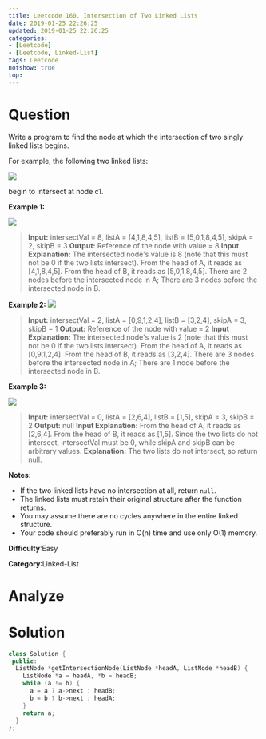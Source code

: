 ```yaml
---
title: Leetcode 160. Intersection of Two Linked Lists
date: 2019-01-25 22:26:25
updated: 2019-01-25 22:26:25
categories: 
- [Leetcode]
- [Leetcode, Linked-List]
tags: Leetcode
notshow: true
top:
---
```


# Question

Write a program to find the node at which the intersection of two singly linked lists begins.

For example, the following two linked lists:

[![](https://assets.leetcode.com/uploads/2018/12/13/160_statement.png)](https://assets.leetcode.com/uploads/2018/12/13/160_statement.png)

begin to intersect at node c1.

**Example 1:**

[![](https://assets.leetcode.com/uploads/2018/12/13/160_example_1.png)](https://assets.leetcode.com/uploads/2018/12/13/160_example_1.png)

> **Input:** intersectVal = 8, listA = [4,1,8,4,5], listB = [5,0,1,8,4,5], skipA = 2, skipB = 3
> **Output:** Reference of the node with value = 8
> **Input Explanation:** The intersected node's value is 8 (note that this must not be 0 if the two lists intersect). From the head of A, it reads as [4,1,8,4,5]. From the head of B, it reads as [5,0,1,8,4,5]. There are 2 nodes before the intersected node in A; There are 3 nodes before the intersected node in B.

**Example 2:**
[![](https://assets.leetcode.com/uploads/2018/12/13/160_example_2.png)](https://assets.leetcode.com/uploads/2018/12/13/160_example_2.png)

> **Input:** intersectVal = 2, listA = [0,9,1,2,4], listB = [3,2,4], skipA = 3, skipB = 1
> **Output:** Reference of the node with value = 2
> **Input Explanation:** The intersected node's value is 2 (note that this must not be 0 if the two lists intersect). From the head of A, it reads as [0,9,1,2,4]. From the head of B, it reads as [3,2,4]. There are 3 nodes before the intersected node in A; There are 1 node before the intersected node in B.

**Example 3:**

[![](https://assets.leetcode.com/uploads/2018/12/13/160_example_3.png)](https://assets.leetcode.com/uploads/2018/12/13/160_example_3.png)

> **Input:** intersectVal = 0, listA = [2,6,4], listB = [1,5], skipA = 3, skipB = 2
> **Output:** null
> **Input Explanation:** From the head of A, it reads as [2,6,4]. From the head of B, it reads as [1,5]. Since the two lists do not intersect, intersectVal must be 0, while skipA and skipB can be arbitrary values.
> **Explanation:** The two lists do not intersect, so return null.

**Notes:**

- If the two linked lists have no intersection at all, return  `null`.
- The linked lists must retain their original structure after the function returns.
- You may assume there are no cycles anywhere in the entire linked structure.
- Your code should preferably run in O(n) time and use only O(1) memory.

**Difficulty**:Easy

**Category**:Linked-List

<!-- more -->

# Analyze

# Solution

```cpp
class Solution {
 public:
  ListNode *getIntersectionNode(ListNode *headA, ListNode *headB) {
    ListNode *a = headA, *b = headB;
    while (a != b) {
      a = a ? a->next : headB;
      b = b ? b->next : headA;
    }
    return a;
  }
};
```